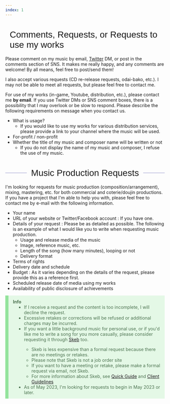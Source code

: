 ```yaml
---
index: 1
---
```


<h1 class="contact">Comments, Requests, or Requests to use my works</h1>

Please comment on my music by email, [Twitter](https://twitter.com/Kashiwade_music) DM, or post in the comments section of SNS. It makes me really happy, and any comments are welcome! By all means, feel free to post/send them!

I also accept various requests (CD re-release requests, odai-bako, etc.). I may not be able to meet all requests, but please feel free to contact me.

For use of my works (in-game, Youtube, distribution, etc.), please contact me **by email**. If you use Twitter DMs or SNS comment boxes, there is a possibility that I may overlook or be slow to respond. 
Please describe the following requirements on message when you contact us.
- What is usage?
  - If you would like to use my works for various distribution services, please provide a link to your channel where the music will be used.
- For-profit / non-profit
- Whether the title of my music and composer name will be written or not
  - If you do not display the name of my music and composer, I refuse the use of my music.

<h1 class="contact">Music Production Requests</h1>

I'm looking for requests for music production (composition/arrangement), mixing, mastering, etc. for both commercial and coterie/doujin productions.
If you have a project that I'm able to help you with, please feel free to contact me by e-mail with the following information.

- Your name
- URL of your website or Twitter/Facebook account : If you have one.
- Details of your request : Please be as detailed as possible. The following is an example of what I would like you to write when requesting music production.
  - Usage and release media of the music
  - Image, reference music, etc.
  - Length of the song (how many minutes), looping or not
  - Delivery format
- Terms of rights
- Delivery date and schedule
- Budget : As it varies depending on the details of the request, please provide this as a reference first.
- Scheduled release date of media using my works
- Availability of public disclosure of achievements

<div class="info">
<b>Info</b>
  <ul>
    <li>If I receive a request and the content is too incomplete, I will decline the request.</li>
    <li>Excessive retakes or corrections will be refused or additional charges may be incurred.</li>
    <li>If you want a little background music for personal use, or if you'd like me to write a song for you more casually, please consider requesting it through <a href="https://skeb.jp/@kashiwade" target="_blank" rel="noopener noreferrer">Skeb</a> too.</li>
    <ul>
        <li>Skeb is less expensive than a formal request because there are no meetings or retakes.</li>
        <li>Please note that Skeb is not a job order site</li>
        <li>If you want to have a meeting or retake, please make a formal request via email, not Skeb.</li>
        <li>For more information about Skeb, see <a href="https://medium.com/skeb-jp/guide-154f3a80c3b6" target="_blank" rel="noopener noreferrer">Quick Guide</a> and <a href="https://skeb.jp/client" target="_blank" rel="noopener noreferrer">Client Guidelines</a></li>
    </ul>
    <li>As of May 2023, I'm looking for requests to begin in May 2023 or later.</li>
  </ul>
</div>

<style>
h1.contact {
  display: flex;
  align-items: center;
  font-family: "Kanit", "Noto Sans JP", sans-serif;
  font-weight: 200;
  font-size: "2em";
}

h1.contact:before, h1.contact:after{
  content: '';
  flex-grow: 1;
  height: 1px;
  background: #878ac4;
}

h1.contact:before{
  margin-right: 0.5em;
}

h1.contact:after{
  margin-left: 0.5em;
}

@media screen and (max-width: 700px){
  h1 {
    font-size: "1.6em";
    font-weight: 300;
  }
}
 
div.info {
  padding: 0.8em 1em;
    color: #4a724e;
    background: #e4f8e6;
    border-left: solid 10px #94e39c;
}

div.info > ul {
  margin: 0;
  padding-left: 35px;
}

</style>